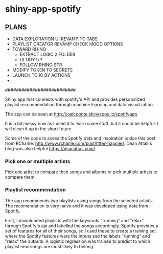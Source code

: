 # shiny-app-spotify

## PLANS 

- DATA EXPLORATION UI REVAMP TO TABS 
 - PLAYLIST CREATOR REVAMP CHECK MOOD OPTIONS
- TOWARD RHINO
  - EXTRACT LOGIC 2 FOLDER
  - UI TIDY UP
  - FOLLOW RHINO STR 
 - MODIFY TOKEN TO SECRETS 
 - LAUNCH TO IO BY ACTIONS 
 - 


##########################


Shiny app that connects with spotify's API and provides personalized playlist recommendation through machine learning and data visualization.

The app can be seen at http://joelcponte.shinyapps.io/spotifyapp.

It is a bit messy now as I used it to learn some stuff, but it could be helpful. I will clean it up in the short future.

Some of the code to acess the Spotify data and inspiration is due this post from RCharlie: http://www.rcharlie.com/post/fitter-happier/. Dean Attali's blog was also helpful https://deanattali.com/.

### Pick one or multiple artists

Pick one artist to compare their songs and albums or pick multiple artists to compare them.

### Playlist recommendation

The app recommends two playlists using songs from the selected artists. The recomendation is very naive and it was developed using data from Spotify.

First, I downloaded playlists with the keywords "running" and "relax" through Spotify's api and labelled the songs accordingly. Spotify provides a set of features for all of their songs, so I used these to create a training set where the Spotify features were the inputs and the labels "running" and "relax" the outputs. A logistic regression was trained to predict to which playlist new songs are most likely to belong.
